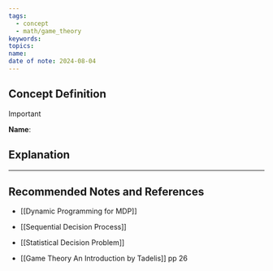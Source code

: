 ```yaml
---
tags:
  - concept
  - math/game_theory
keywords: 
topics: 
name: 
date of note: 2024-08-04
---
```


## Concept Definition

>[!important]
>**Name**: 



## Explanation





-----------
##  Recommended Notes and References


- [[Dynamic Programming for MDP]]

- [[Sequential Decision Process]]
- [[Statistical Decision Problem]]

- [[Game Theory An Introduction by Tadelis]] pp 26